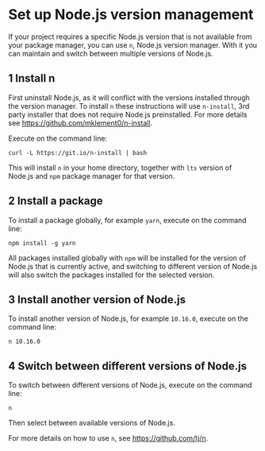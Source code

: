 # Set up Node.js version management

If your project requires a specific Node.js version that is not available from
your package manager, you can use `n`, Node.js version manager. With it you can
maintain and switch between multiple versions of Node.js.

## 1 Install n

First uninstall Node.js, as it will conflict with the versions installed through
the version manager. To install `n` these instructions will use `n-install`, 3rd
party installer that does not require Node.js preinstalled. For more details see
https://github.com/mklement0/n-install.

Execute on the command line:

```console
curl -L https://git.io/n-install | bash
```

This will install `n` in your home directory, together with `lts` version of
Node.js and `npm` package manager for that version.

## 2 Install a package

To install a package globally, for example `yarn`, execute on the command line:

```console
npm install -g yarn
```

All packages installed globally with `npm` will be installed for the version of
Node.js that is currently active, and switching to different version of Node.js
will also switch the packages installed for the selected version.

## 3 Install another version of Node.js

To install another version of Node.js, for example `10.16.0`, execute on the
command line:

```console
n 10.16.0
```

## 4 Switch between different versions of Node.js

To switch between different versions of Node.js, execute on the command line:

```console
n
```

Then select between available versions of Node.js.

For more details on how to use `n`, see https://github.com/tj/n.
